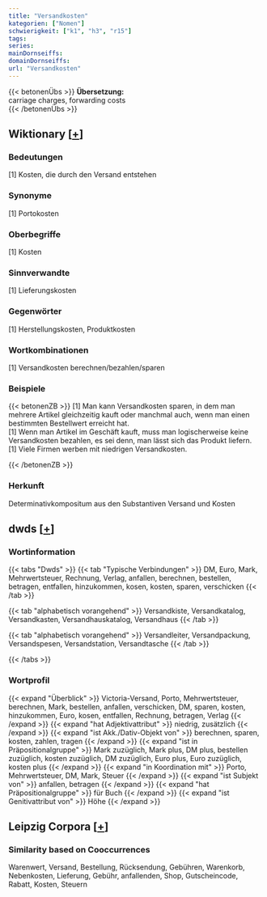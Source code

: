 ```yaml
---
title: "Versandkosten"
kategorien: ["Nomen"]
schwierigkeit: ["k1", "h3", "r15"]
tags:
series:
mainDornseiffs:
domainDornseiffs:
url: "Versandkosten"
---
```


{{< betonenÜbs >}}
**Übersetzung:**  
carriage  charges, forwarding costs  
{{< /betonenÜbs >}}

## Wiktionary [[+](https://de.wiktionary.org/wiki/Versandkosten)]

### Bedeutungen
[1] Kosten, die durch den Versand entstehen  

### Synonyme
[1] Portokosten  

### Oberbegriffe
[1] Kosten  

### Sinnverwandte
[1] Lieferungskosten  

### Gegenwörter
[1] Herstellungskosten, Produktkosten  

### Wortkombinationen
[1] Versandkosten berechnen/bezahlen/sparen  

### Beispiele
{{< betonenZB >}}
[1] Man kann Versandkosten sparen, in dem man mehrere Artikel gleichzeitig kauft oder manchmal auch, wenn man einen bestimmten Bestellwert erreicht hat.  
[1] Wenn man Artikel im Geschäft kauft, muss man logischerweise keine Versandkosten bezahlen, es sei denn, man lässt sich das Produkt liefern.  
[1] Viele Firmen werben mit niedrigen Versandkosten.  

{{< /betonenZB >}}
### Herkunft
Determinativkompositum aus den Substantiven Versand und Kosten  



## dwds [[+](https://www.dwds.de/wb/Versandkosten)]

### Wortinformation
{{< tabs "Dwds" >}}
{{< tab "Typische Verbindungen" >}}
DM, Euro, Mark, Mehrwertsteuer, Rechnung, Verlag, anfallen, berechnen, bestellen, betragen, entfallen, hinzukommen, kosen, kosten, sparen, verschicken
{{< /tab >}}

{{< tab "alphabetisch vorangehend" >}}
Versandkiste, Versandkatalog, Versandkasten, Versandhauskatalog, Versandhaus
{{< /tab >}}

{{< tab "alphabetisch vorangehend" >}}
Versandleiter, Versandpackung, Versandspesen, Versandstation, Versandtasche
{{< /tab >}}

{{< /tabs >}}

### Wortprofil
{{< expand "Überblick" >}} Victoria-Versand, Porto, Mehrwertsteuer, berechnen, Mark, bestellen, anfallen, verschicken, DM, sparen, kosten, hinzukommen, Euro, kosen, entfallen, Rechnung, betragen, Verlag {{< /expand >}}
{{< expand "hat Adjektivattribut" >}} niedrig, zusätzlich {{< /expand >}}
{{< expand "ist Akk./Dativ-Objekt von" >}} berechnen, sparen, kosten, zahlen, tragen {{< /expand >}}
{{< expand "ist in Präpositionalgruppe" >}} Mark zuzüglich, Mark plus, DM plus, bestellen zuzüglich, kosten zuzüglich, DM zuzüglich, Euro plus, Euro zuzüglich, kosten plus {{< /expand >}}
{{< expand "in Koordination mit" >}} Porto, Mehrwertsteuer, DM, Mark, Steuer {{< /expand >}}
{{< expand "ist Subjekt von" >}} anfallen, betragen {{< /expand >}}
{{< expand "hat Präpositionalgruppe" >}} für Buch {{< /expand >}}
{{< expand "ist Genitivattribut von" >}} Höhe {{< /expand >}}

## Leipzig Corpora [[+](https://corpora.uni-leipzig.de/en/res?word=Versandkosten&corpusId=deu_newscrawl-public_2018)]


### Similarity based on Cooccurrences
Warenwert, Versand, Bestellung, Rücksendung, Gebühren, Warenkorb, Nebenkosten, Lieferung, Gebühr, anfallenden, Shop, Gutscheincode, Rabatt, Kosten, Steuern

